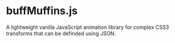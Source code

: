 buffMuffins.js
============

A lightweight vanilla JavaScript animation library for complex CSS3 transforms that can be definded using JSON.
